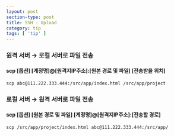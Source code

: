 ```yaml
---
layout: post
section-type: post
title: SSH - Upload
category: tip
tags: [ 'tip' ]
---
```


### 원격 서버 → 로컬 서버로 파일 전송
#### scp [옵션] [계정명]@[원격지IP주소]:[원본 경로 및 파일] [전송받을 위치]

```ssh
scp abc@111.222.333.444:/src/app/index.html /src/app/project
```


### 로컬 서버 → 원격 서버로 파일 전송
#### scp [옵션] [원본 경로 및 파일] [계정명]@[원격지IP주소]:[전송할 경로]

```ssh
scp /src/app/project/index.html abc@111.222.333.444:/src/app/
```
